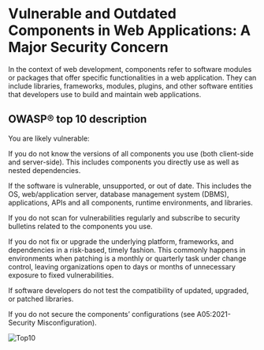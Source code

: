 # Vulnerable and Outdated Components in Web Applications: A Major Security Concern

In the context of web development, components refer to software modules or packages that offer specific functionalities in a web application. They can include libraries, frameworks, modules, plugins, and other software entities that developers use to build and maintain web applications.

## OWASP® top 10 description

You are likely vulnerable:

If you do not know the versions of all components you use (both client-side and server-side). This includes components you directly use as well as nested dependencies.

If the software is vulnerable, unsupported, or out of date. This includes the OS, web/application server, database management system (DBMS), applications, APIs and all components, runtime environments, and libraries.

If you do not scan for vulnerabilities regularly and subscribe to security bulletins related to the components you use.

If you do not fix or upgrade the underlying platform, frameworks, and dependencies in a risk-based, timely fashion. This commonly happens in environments when patching is a monthly or quarterly task under change control, leaving organizations open to days or months of unnecessary exposure to fixed vulnerabilities.

If software developers do not test the compatibility of updated, upgraded, or patched libraries.

If you do not secure the components’ configurations (see A05:2021-Security Misconfiguration).

![Top10](assets/images/A07.png)
